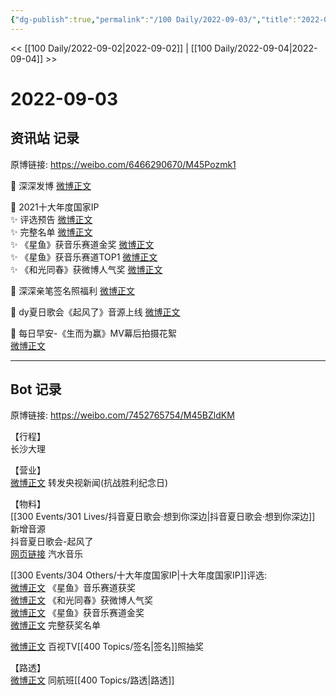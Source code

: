 ```yaml
---
{"dg-publish":true,"permalink":"/100 Daily/2022-09-03/","title":"2022-09-03","created":"2022-12-07T16:38:31.000+08:00","updated":"2023-01-09T17:24:38.912+08:00"}
---
```



<< [[100 Daily/2022-09-02\|2022-09-02]] | [[100 Daily/2022-09-04\|2022-09-04]] >>

# 2022-09-03

## 资讯站 记录

原博链接: https://weibo.com/6466290670/M45Pozmk1

💫 深深发博 [微博正文](https://m.weibo.cn/6466290670/4809573187716937)

💫 2021十大年度国家IP  
✨ 评选预告 [微博正文](https://m.weibo.cn/6466290670/4809610215558856)  
✨ 完整名单 [微博正文](https://m.weibo.cn/6466290670/4809659209483371)  
✨ 《星鱼》获音乐赛道金奖 [微博正文](https://m.weibo.cn/6466290670/4809726930191927)  
✨ 《星鱼》获音乐赛道TOP1 [微博正文](https://m.weibo.cn/6466290670/4809632974112220)  
✨ 《和光同春》获微博人气奖 [微博正文](https://m.weibo.cn/6466290670/4809640356087121)

💫 深深亲笔签名照福利 [微博正文](https://m.weibo.cn/6466290670/4809651176079433)

💫 dy夏日歌会《起风了》音源上线 [微博正文](https://m.weibo.cn/6466290670/4809514891347070)

💫 每日早安-《生而为赢》MV幕后拍摄花絮  
[微博正文](https://m.weibo.cn/6466290670/4809514882172926)

---
## Bot 记录

原博链接: https://weibo.com/7452765754/M45BZldKM

【行程】  
长沙大理

【营业】  
[微博正文](https://m.weibo.cn/1736988591/4809568720785379) 转发央视新闻(抗战胜利纪念日)

【物料】  
[[300 Events/301 Lives/抖音夏日歌会·想到你深边\|抖音夏日歌会·想到你深边]] 新增音源  
抖音夏日歌会-起风了  
[网页链接](https://weibo.cn/sinaurl?u=https%3A%2F%2Fmusic.douyin.com%2Fqishui%2Fshare%2Ftrack%3Ftrack_id%3D7128313451004299265) 汽水音乐

[[300 Events/304 Others/十大年度国家IP\|十大年度国家IP]]评选:  
[微博正文](https://m.weibo.cn/5508802293/4809631370578250) 《星鱼》音乐赛道获奖  
[微博正文](https://m.weibo.cn/5508802293/4809639621040152) 《和光同春》获微博人气奖  
[微博正文](https://m.weibo.cn/5508802293/4809724950484866) 《星鱼》获音乐赛道金奖  
[微博正文](https://m.weibo.cn/5508802293/4809651759619608) 完整获奖名单

[微博正文](https://m.weibo.cn/7516842376/4809621560363974) 百视TV[[400 Topics/签名\|签名]]照抽奖

【路透】  
[微博正文](https://m.weibo.cn/6463192460/4809715105925232) 同航班[[400 Topics/路透\|路透]]
